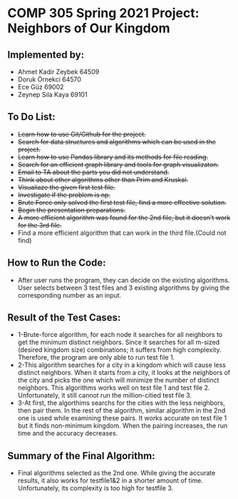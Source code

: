 # COMP 305 Spring 2021 Project: Neighbors of Our Kingdom


## Implemented by:
* Ahmet Kadir Zeybek 64509
* Doruk Örnekci      64570
* Ece Güz            69002
* Zeynep Sıla Kaya   69101

## To Do List:
* ~~Learn how to use Git/Github for the project.~~
* ~~Search for data structures and algorithms which can be used in the project.~~
* ~~Learn how to use Pandas library and its methods for file reading.~~
* ~~Search for an efficient graph library and tools for graph visualizaton.~~
* ~~Email to TA about the parts you did not understand.~~
* ~~Think about other algorithms other than Prim and Kruskal.~~
* ~~Visualiaze the given first test file.~~ 
* ~~Investigate if the problem is np.~~ 
* ~~Brute Force only solved the first test file, find a more effective solution.~~
* ~~Begin the presentation preparations.~~
* ~~A more efficient algorithm was found for the 2nd file, but it doesn't work for the 3rd file.~~
* Find a more efficient algorithm that can work in the third file.(Could not find)
 
## How to Run the Code:
* After user runs the program, they can decide on the existing algorithms. User selects between 3 test files and 3 existing algorithms by giving the corresponding number as an input. 


## Result of the Test Cases:
* 1-Brute-force algorithm, for each node it searches for all neighbors to get the minimum distinct neighbors. Since it searches for all m-sized (desired kingdom size) combinations; it suffers from high complexity. Therefore, the program are only able to run test file 1.
* 2-This algorithm searches for a city in a kingdom which will cause less distinct neighbors. When it starts from a city, it looks at the neighbors of the city and picks the one which will minimize the number of distinct neighbors. This algorithms works well on test file 1 and test file 2. Unfortunately, it still cannot run the million-citied test file 3.
* 3-At first, the algorthims searchs for the cities with the less neighbors, then pair them. In the rest of the algorithm, similar algorithm in the 2nd one is used while examining these pairs. It works accurate on test file 1 but it finds non-minimum kingdom. When the pairing increases, the run time and the accuracy decreases. 


## Summary of the Final Algorithm:
* Final algorithms selected as the 2nd one. While giving the accurate results, it also works for testfile1&2 in a shorter amount of time. Unfortunately, its complexity is too high for testfile 3.
